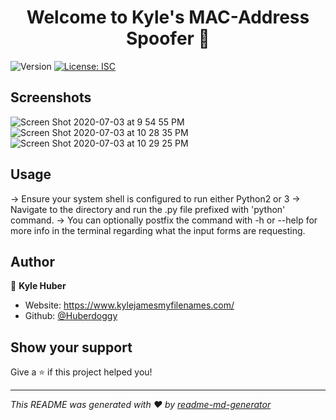 <h1 align="center">Welcome to Kyle's MAC-Address Spoofer 👋</h1>
<p>
  <img alt="Version" src="https://img.shields.io/badge/version-1.0.0-blue.svg?cacheSeconds=2592000" />
  <a href="#" target="_blank">
    <img alt="License: ISC" src="https://img.shields.io/badge/License-ISC-yellow.svg" />
  </a>
</p>


## Screenshots
![Screen Shot 2020-07-03 at 9 54 55 PM](https://user-images.githubusercontent.com/16614357/86504348-f0b1cd00-bd7c-11ea-8c41-a92aafd52910.png)
![Screen Shot 2020-07-03 at 10 28 35 PM](https://user-images.githubusercontent.com/16614357/86504350-f27b9080-bd7c-11ea-9493-fe4f0abbe7cf.png)
![Screen Shot 2020-07-03 at 10 29 25 PM](https://user-images.githubusercontent.com/16614357/86504352-f4455400-bd7c-11ea-873f-2ed7d9b92392.png)


## Usage

-> Ensure your system shell is configured to run either Python2 or 3
-> Navigate to the directory and run the .py file prefixed with 'python' command.
-> You can optionally postfix the command with -h or --help for more info in the terminal regarding what the input forms are requesting.


## Author

👤 **Kyle Huber**

* Website: https://www.kylejamesmyfilenames.com/
* Github: [@Huberdoggy](https://github.com/Huberdoggy)

## Show your support

Give a ⭐️ if this project helped you!

***
_This README was generated with ❤️ by [readme-md-generator](https://github.com/kefranabg/readme-md-generator)_